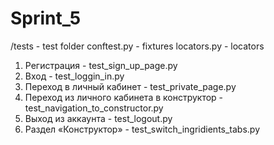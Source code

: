 # Sprint_5
/tests - test folder
conftest.py - fixtures
locators.py - locators
1. Регистрация - test_sign_up_page.py
2. Вход - test_loggin_in.py
3. Переход в личный кабинет - test_private_page.py
4. Переход из личного кабинета в конструктор - test_navigation_to_constructor.py
5. Выход из аккаунта - test_logout.py
6. Раздел «Конструктор» - test_switch_ingridients_tabs.py
